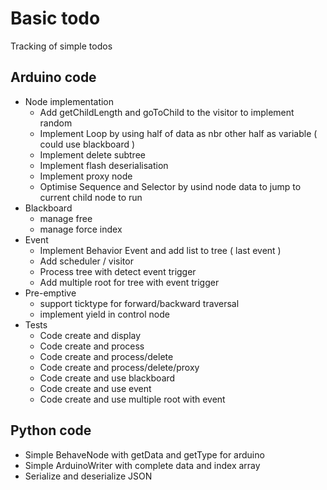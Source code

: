 # Basic todo

Tracking of simple todos

## Arduino code

* Node implementation
	* Add getChildLength and goToChild to the visitor to implement random 
	* Implement Loop by using half of data as nbr other half as variable ( could use blackboard )
	* Implement delete subtree
	* Implement flash deserialisation 
	* Implement proxy node
	* Optimise Sequence and Selector by usind node data to jump to current child node to run
* Blackboard
	* manage free 
	* manage force index
* Event
	* Implement Behavior Event and add list to tree ( last event )
	* Add scheduler / visitor 
	* Process tree with detect event trigger
	* Add multiple root for tree with event trigger
* Pre-emptive
	* support ticktype for forward/backward traversal
	* implement yield in control node
* Tests
	* Code create and display
	* Code create and process
	* Code create and process/delete
	* Code create and process/delete/proxy
	* Code create and use blackboard
	* Code create and use event
	* Code create and use multiple root with event 
## Python code

* Simple BehaveNode with getData and getType for arduino
* Simple ArduinoWriter with complete data and index array
* Serialize and deserialize JSON